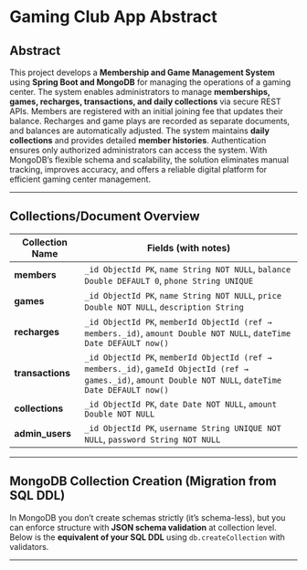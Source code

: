 # **Gaming Club App Abstract** 

## **Abstract**

This project develops a **Membership and Game Management System** using **Spring Boot and MongoDB** for managing the operations of a gaming center. The system enables administrators to manage **memberships, games, recharges, transactions, and daily collections** via secure REST APIs. Members are registered with an initial joining fee that updates their balance. Recharges and game plays are recorded as separate documents, and balances are automatically adjusted. The system maintains **daily collections** and provides detailed **member histories**. Authentication ensures only authorized administrators can access the system. With MongoDB’s flexible schema and scalability, the solution eliminates manual tracking, improves accuracy, and offers a reliable digital platform for efficient gaming center management.

---

## **Collections/Document Overview**

| **Collection Name** | **Fields (with notes)**                                                                                                                                  |
| ------------------- | -------------------------------------------------------------------------------------------------------------------------------------------------------- |
| **members**         | `_id ObjectId PK`, `name String NOT NULL`, `balance Double DEFAULT 0`, `phone String UNIQUE`                                                             |
| **games**           | `_id ObjectId PK`, `name String NOT NULL`, `price Double NOT NULL`, `description String`                                                                 |
| **recharges**       | `_id ObjectId PK`, `memberId ObjectId (ref → members._id)`, `amount Double NOT NULL`, `dateTime Date DEFAULT now()`                                      |
| **transactions**    | `_id ObjectId PK`, `memberId ObjectId (ref → members._id)`, `gameId ObjectId (ref → games._id)`, `amount Double NOT NULL`, `dateTime Date DEFAULT now()` |
| **collections**     | `_id ObjectId PK`, `date Date NOT NULL`, `amount Double NOT NULL`                                                                                        |
| **admin\_users**    | `_id ObjectId PK`, `username String UNIQUE NOT NULL`, `password String NOT NULL`                                                                         |

---

## **MongoDB Collection Creation (Migration from SQL DDL)**

In MongoDB you don’t create schemas strictly (it’s schema-less), but you can enforce structure with **JSON schema validation** at collection level. Below is the **equivalent of your SQL DDL** using `db.createCollection` with validators.

---
